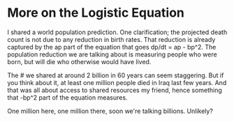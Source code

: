 # More on the Logistic Equation

I shared a world population prediction. One clarification; the
projected death count is not due to any reduction in birth rates. That
reduction is already captured by the ap part of the equation that goes
dp/dt = ap - bp^2. The population reduction we are talking about is
measuring people who were born, but will die who otherwise would have
lived.

The # we shared at around 2 billion in 60 years can seem
staggering. But if you think about it, at least one million people
died in Iraq last few years. And that was all about access to shared
resources my friend, hence something that -bp^2 part of the equation
measures.

One million here, one million there, soon we're talking
billions. Unlikely?
